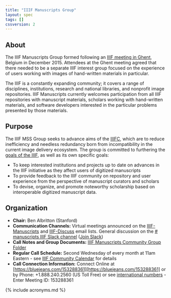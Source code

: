 ```yaml
---
title: "IIIF Manuscripts Group"
layout: spec
tags: []
cssversion: 2
---
```


## About

The IIIF Manuscripts Group formed following an [IIIF meeting in Ghent][ghent], Belgium in December 2015. Attendees at the Ghent meeting agreed that there needed to be a separate IIIF interest group focused on the experience of users working with images of hand-written materials in particular.

The IIIF is a constantly expanding community; it covers a range of disciplines, institutions, research and national libraries, and non­profit image repositories. IIIF Manuscripts currently welcomes participation from all IIIF repositories with manuscript materials, scholars working with hand-written materials, and software developers interested in the particular problems presented by those materials.

## Purpose

The IIIF MSS Group seeks to advance aims of the [IIIF­C][iiifc], which are to reduce inefficiency and needless redundancy born from incompatibility in the current image delivery ecosystem. The group is committed to furthering the [goals of the IIIF][about], as well as its own specific goals:

  * To keep interested institutions and projects up to date on advances in the IIIF initiative as they affect users of digitized manuscripts
  * To provide feedback to the IIIF community on repository and user experience from the perspective of manuscript curators and scholars
  * To devise, organize, and promote noteworthy scholarship based on interoperable digitized manuscript data.

## Organization

  * **Chair:** Ben Albritton (Stanford)
  * **Communication Channels:** Virtual meetings announced on the [IIIF-Manuscripts][iiif-manuscripts] and [IIIF-Discuss][iiif-discuss] email lists. General discussion on the [# manuscripts IIIF Slack channel][manuscripts-slack] ([Join Slack][join-slack])
  * **Call Notes and Group Documents:** [IIIF Manuscripts Community Group Folder][manuscripts-folder]
  * **Regular Call Schedule:** Second Wednesday of every month at 11am Eastern - see [IIIF Community Calendar][calendar] for details
  * **Call Connection Information:** Connect Online at [https://bluejeans.com/153288361][https://bluejeans.com/153288361] or by Phone: +1.888.240.2560 (US Toll Free) or see [international numbers][international-bluejeans] - Enter Meeting ID: 153288361

[ghent]: /event/2015/ghent/ "IIIF: Access to the World's Images - Ghent 2015"
[iiifc]: /community/consortium/ "IIIF Consortium"
[iiif-discuss]: https://groups.google.com/forum/#!forum/iiif-discuss "IIIF-Discuss Forum"
[manuscripts-folder]: https://drive.google.com/open?id=0B1IxI8f59JQkRHpqQUE3S04tSlU "IIIF Manuscripts Group"
[iiif-manuscripts]: https://groups.google.com/forum/#!forum/iiif-manuscripts "IIIF-Manuscripts Forum"
[about]: /about/ "About IIIF"
[manuscripts-slack]: https://iiif.slack.com/messages/manuscripts/details/
[join-slack]: http://bit.ly/iiif-slack
[calendar]: http://iiif.io/community/groups/
[https://bluejeans.com/153288361]: https://bluejeans.com/153288361
[international-bluejeans]: https://bluejeans.com/numbers?ll=en

{% include acronyms.md %}
